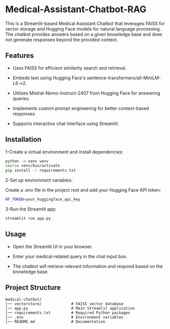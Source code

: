 # Medical-Assistant-Chatbot-RAG
This is a Streamlit-based Medical Assistant Chatbot that leverages FAISS for vector storage and Hugging Face models for natural language processing. The chatbot provides answers based on a given knowledge base and does not generate responses beyond the provided context.

## **Features**

- Uses FAISS for efficient similarity search and retrieval.

- Embeds text using Hugging Face's sentence-transformers/all-MiniLM-L6-v2.

- Utilizes Mistral-Nemo-Instruct-2407 from Hugging Face for answering queries.

- Implements custom prompt engineering for better context-based responses.

- Supports interactive chat interface using Streamlit.
## **Installation**
1-Create a virtual environment and install dependencies:
```sh
python -m venv venv
source venv/bin/activate  
pip install -r requirements.txt
```
2-Set up environment variables:

Create a .env file in the project root and add your Hugging Face API token:
```sh
HF_TOKEN=your_huggingface_api_key
```
3-Run the Streamlit app:
```sh
streamlit run app.py
```
## **Usage**

- Open the Streamlit UI in your browser.

- Enter your medical-related query in the chat input box.

- The chatbot will retrieve relevant information and respond based on the knowledge base.
## **Project Structure**
```"plaintext"
medical-chatbot/
│── vectorstore/             # FAISS vector database
│── app.py                   # Main Streamlit application
│── requirements.txt         # Required Python packages
│── .env                     # Environment variables 
│── README.md                # Documentation
```
